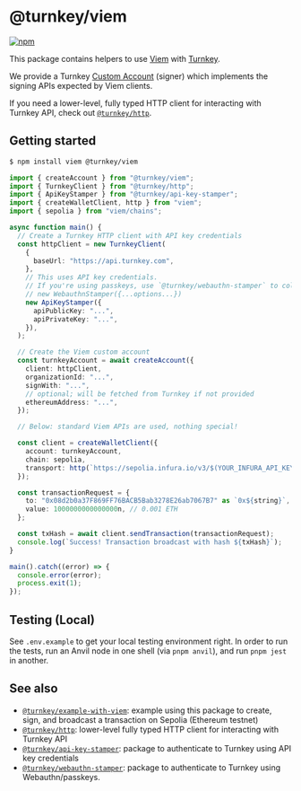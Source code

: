 # @turnkey/viem

[![npm](https://img.shields.io/npm/v/@turnkey/viem?color=%234C48FF)](https://www.npmjs.com/package/@turnkey/viem)

This package contains helpers to use [Viem](https://viem.sh/) with [Turnkey](https://turnkey.com).

We provide a Turnkey [Custom Account](https://viem.sh/docs/accounts/custom.html#custom-account) (signer) which implements the signing APIs expected by Viem clients.

If you need a lower-level, fully typed HTTP client for interacting with Turnkey API, check out [`@turnkey/http`](https://www.npmjs.com/package/@turnkey/http).

## Getting started

```bash
$ npm install viem @turnkey/viem
```

```typescript
import { createAccount } from "@turnkey/viem";
import { TurnkeyClient } from "@turnkey/http";
import { ApiKeyStamper } from "@turnkey/api-key-stamper";
import { createWalletClient, http } from "viem";
import { sepolia } from "viem/chains";

async function main() {
  // Create a Turnkey HTTP client with API key credentials
  const httpClient = new TurnkeyClient(
    {
      baseUrl: "https://api.turnkey.com",
    },
    // This uses API key credentials.
    // If you're using passkeys, use `@turnkey/webauthn-stamper` to collect webauthn signatures:
    // new WebauthnStamper({...options...})
    new ApiKeyStamper({
      apiPublicKey: "...",
      apiPrivateKey: "...",
    }),
  );

  // Create the Viem custom account
  const turnkeyAccount = await createAccount({
    client: httpClient,
    organizationId: "...",
    signWith: "...",
    // optional; will be fetched from Turnkey if not provided
    ethereumAddress: "...",
  });

  // Below: standard Viem APIs are used, nothing special!

  const client = createWalletClient({
    account: turnkeyAccount,
    chain: sepolia,
    transport: http(`https://sepolia.infura.io/v3/$(YOUR_INFURA_API_KEY)`),
  });

  const transactionRequest = {
    to: "0x08d2b0a37F869FF76BACB5Bab3278E26ab7067B7" as `0x${string}`,
    value: 1000000000000000n, // 0.001 ETH
  };

  const txHash = await client.sendTransaction(transactionRequest);
  console.log(`Success! Transaction broadcast with hash ${txHash}`);
}

main().catch((error) => {
  console.error(error);
  process.exit(1);
});
```

## Testing (Local)

See `.env.example` to get your local testing environment right. In order to run the tests, run an Anvil node in one shell (via `pnpm anvil`), and run `pnpm jest` in another.

## See also

- [`@turnkey/example-with-viem`](https://github.com/tkhq/sdk/tree/main/examples/with-viem): example using this package to create, sign, and broadcast a transaction on Sepolia (Ethereum testnet)
- [`@turnkey/http`](https://www.npmjs.com/package/@turnkey/http): lower-level fully typed HTTP client for interacting with Turnkey API
- [`@turnkey/api-key-stamper`](https://www.npmjs.com/package/@turnkey/api-key-stamper): package to authenticate to Turnkey using API key credentials
- [`@turnkey/webauthn-stamper`](https://www.npmjs.com/package/@turnkey/webauthn-stamper): package to authenticate to Turnkey using Webauthn/passkeys.
